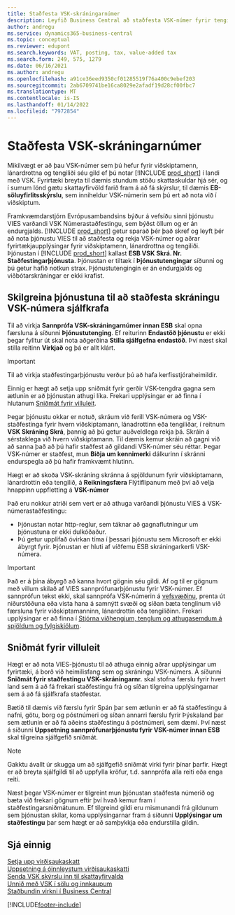 ```yaml
---
title: Staðfesta VSK-skráningarnúmer
description: Leyfið Business Central að staðfesta VSK-númer fyrir tengiliði þína, viðskiptamenn og lánardrottna samkvæmt VIES-þjónustu Evrópusambandsins fyrir staðfestingu VSK-númers.
author: andregu
ms.service: dynamics365-business-central
ms.topic: conceptual
ms.reviewer: edupont
ms.search.keywords: VAT, posting, tax, value-added tax
ms.search.form: 249, 575, 1279
ms.date: 06/16/2021
ms.author: andregu
ms.openlocfilehash: a91ce36eed9350cf01285519f76a400c9ebef203
ms.sourcegitcommit: 2ab6709741be16ca8029e2afadf19d28cf00fbc7
ms.translationtype: MT
ms.contentlocale: is-IS
ms.lasthandoff: 01/14/2022
ms.locfileid: "7972854"
---
```

# <a name="validate-vat-registration-numbers"></a>Staðfesta VSK-skráningarnúmer

Mikilvægt er að þau VSK-númer sem þú hefur fyrir viðskiptamenn, lánardrottna og tengiliði séu gild ef þú notar [!INCLUDE [prod_short](includes/prod_short.md)] í landi með VSK. Fyrirtæki breyta til dæmis stundum stöðu skattaskuldar hjá sér, og í sumum lönd gætu skattayfirvöld farið fram á að fá skýrslur, til dæmis **EB-söluyfirlitsskýrslu**, sem inniheldur VSK-númerin sem þú ert að nota við í viðskiptum.

Framkvæmdarstjórn Evrópusambandsins býður á vefsíðu sinni þjónustu VIES varðandi VSK Númerastaðfestingu, sem býðst öllum og er án endurgjalds. [!INCLUDE [prod_short](includes/prod_short.md)] getur sparað þér það skref og leyft þér að nota þjónustu VIES til að staðfesta og rekja VSK-númer og aðrar fyrirtækjaupplýsingar fyrir viðskiptamenn, lánardrottna og tengiliði. Þjónustan í [!INCLUDE [prod_short](includes/prod_short.md)] kallast **ESB VSK Skrá. Nr. Staðfestingarþjónusta**. Þjónustan er tiltæk í **Þjónustutengingar** síðunni og þú getur hafið notkun strax. Þjónustutengingin er án endurgjalds og viðbótarskráningar er ekki krafist.

## <a name="configure-the-service-to-verify-vat-registration-numbers-automatically"></a>Skilgreina þjónustuna til að staðfesta skráningu VSK-númera sjálfkrafa

Til að virkja **Sannprófa VSK-skráningarnúmer innan ESB** skal opna færsluna á síðunni **Þjónustutenging**. Ef reiturinn **Endastöð þjónustu** er ekki þegar fylltur út skal nota aðgerðina **Stilla sjálfgefna endastöð**. Því næst skal stilla reitinn **Virkjað** og þá er allt klárt.  

> [!IMPORTANT]
> Til að virkja staðfestingarþjónustu verður þú að hafa kerfisstjóraheimildir.

Einnig er hægt að setja upp sniðmát fyrir gerðir VSK-tengdra gagna sem ætlunin er að þjónustan athugi líka. Frekari upplýsingar er að finna í hlutanum [Sniðmát fyrir villuleit](#validation-templates).

Þegar þjónustu okkar er notuð, skráum við ferill VSK-númera og VSK-staðfestinga fyrir hvern viðskiptamann, lánadrottinn eða tengiliðar, í reitnum **VSK Skráning Skrá**, þannig að þú getur auðveldlega rekja þá. Skráin á sérstaklega við hvern viðskiptamann. Til dæmis kemur skráin að gagni við að sanna það að þú hafir staðfest að gildandi VSK-númer séu réttar. Þegar VSK-númer er staðfest, mun **Biðja um kennimerki** dálkurinn í skránni endurspegla að þú hafir framkvæmt hlutinn.

Hægt er að skoða VSK-skráning skránna á spjöldunum fyrir viðskiptamann, lánardrottin eða tengilið, á **Reikningsfæra** Flýtiflipanum með því að velja hnappinn uppfletting á **VSK-númer**  

Það eru nokkur atriði sem vert er að athuga varðandi þjónustu VIES á VSK-númerastaðfestingu:

* Þjónustan notar http-reglur, sem táknar að gagnaflutningur um þjónustuna er ekki dulkóðaður.  
* Þú getur upplifað óvirkan tíma í þessari þjónustu sem Microsoft er ekki ábyrgt fyrir. Þjónustan er hluti af víðfemu ESB skráningarkerfi VSK-númera.

> [!IMPORTANT]
> Það er á þína ábyrgð að kanna hvort gögnin séu gildi. Af og til er gögnum með villum skilað af VIES sannprófunarþjónustu fyrir VSK-númer. Ef sannprófun tekst ekki, skal sannprófa VSK-númerin á [vefsvæðinu](https://ec.europa.eu/taxation_customs/vies/), prenta út niðurstöðuna eða vista hana á samnýtt svæði og síðan bæta tenglinum við færsluna fyrir viðskiptamanninn, lánardrottin eða tengiliðinn. Frekari upplýsingar er að finna í [Stjórna viðhengjum, tenglum og athugasemdum á spjöldum og fylgiskjölum](ui-how-add-link-to-record.md).

## <a name="validation-templates"></a>Sniðmát fyrir villuleit

Hægt er að nota VIES-þjónustu til að athuga einnig aðrar upplýsingar um fyrirtæki, á borð við heimilisfang sem og skráningu VSK-númers. Á síðunni **Sniðmát fyrir staðfestingu VSK-skráningarnr.** skal stofna færslu fyrir hvert land sem á að fá frekari staðfestingu frá og síðan tilgreina upplýsingarnar sem á að fá sjálfkrafa staðfestar.  

Bætið til dæmis við færslu fyrir Spán þar sem ætlunin er að fá staðfestingu á nafni, götu, borg og póstnúmeri og síðan annarri færslu fyrir Þýskaland þar sem ætlunin er að fá aðeins staðfestingu á póstnúmeri, sem dæmi. Því næst á síðunni **Uppsetning sannprófunarþjónustu fyrir VSK-númer innan ESB** skal tilgreina sjálfgefið sniðmát.  

> [!NOTE]
> Gakktu ávallt úr skugga um að sjálfgefið sniðmát virki fyrir þínar þarfir. Hægt er að breyta sjálfgildi til að uppfylla kröfur, t.d. sannprófa alla reiti eða enga reiti.

Næst þegar VSK-númer er tilgreint mun þjónustan staðfesta númerið og bæta við frekari gögnum eftir því hvað kemur fram í staðfestingarsniðmátunum. Ef tilgreind gildi eru mismunandi frá gildunum sem þjónustan skilar, koma upplýsingarnar fram á síðunni **Upplýsingar um staðfestingu** þar sem hægt er að samþykkja eða endurstilla gildin.  

## <a name="see-also"></a>Sjá einnig

[Setja upp virðisaukaskatt](finance-setup-vat.md)  
[Uppsetning á óinnleystum virðisaukaskatti](finance-setup-unrealized-vat.md)  
[Senda VSK skýrslu inn til skattayfirvalda](finance-how-report-vat.md)  
[Unnið með VSK í sölu og innkaupum](finance-work-with-vat.md)  
[Staðbundin virkni í Business Central](about-localization.md)  


[!INCLUDE[footer-include](includes/footer-banner.md)]
